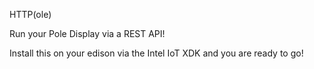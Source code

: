 HTTP(ole)

Run your Pole Display via a REST API!

Install this on your edison via the Intel IoT XDK and you are ready to go!


